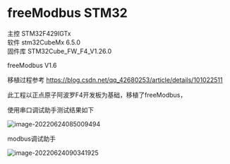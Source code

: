 # freeModbus  STM32

主控        STM32F429IGTx <br>
软件        stm32CubeMx 6.5.0 <br> 
固件库      STM32Cube_FW_F4_V1.26.0 <br>

freeModbus V1.6 <br>

移植过程参考 https://blog.csdn.net/qq_42680253/article/details/101022511 

此工程以正点原子阿波罗F4开发板为基础，移植了freeModbus，


使用串口调试助手测试结果如下 <br>

![image-20220624085009494](C:\Users\Administrator\AppData\Roaming\Typora\typora-user-images\image-20220624085009494.png)

modbus调试助手 <br>

![image-20220624090341925](C:\Users\Administrator\AppData\Roaming\Typora\typora-user-images\image-20220624090341925.png)
